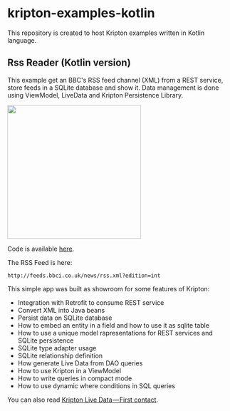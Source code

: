 # kripton-examples-kotlin
This repository is created to host Kripton examples written in Kotlin language.

## Rss Reader (Kotlin version)
This example get an BBC's RSS feed channel (XML) from a REST service, store feeds in a SQLite database and show it. Data management is done using ViewModel, LiveData and Kripton Persistence Library.

<img width="300px" src="https://github.com/xcesco/wikis/blob/master/kripton/rss-reader.gif"/>

Code is available <a href="https://github.com/xcesco/kripton-examples/tree/master/kotlin-rss-reader">here</a>.

The RSS Feed is here:
```
http://feeds.bbci.co.uk/news/rss.xml?edition=int
```

This simple app was built as showroom for some features of Kripton:
- Integration with Retrofit to consume REST service
- Convert XML into Java beans
- Persist data on SQLite database
- How to embed an entity in a field and how to use it as sqlite table
- How to use a unique model rapresentations for REST services and SQLite persistence
- SQLite type adapter usage
- SQLite relationship definition
- How generate Live Data from DAO queries
- How to use Kripton in a ViewModel 
- How to write queries in compact mode
- How to use dynamic where conditions in SQL queries

You can also read [Kripton Live Data — First contact](https://medium.com/@xcesco/kripton-live-data-first-contact-579db390cc7d).

